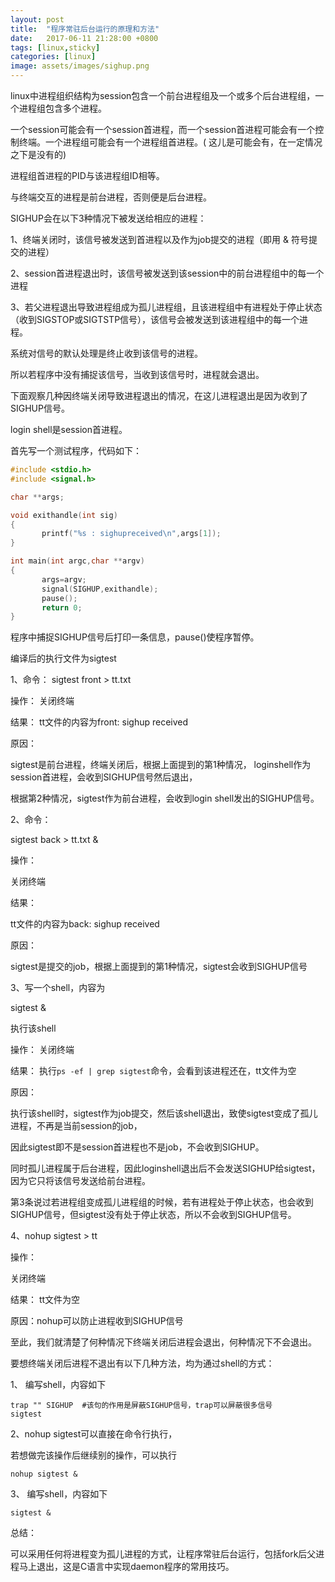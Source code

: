 ```yaml
---
layout: post
title:  "程序常驻后台运行的原理和方法"
date:   2017-06-11 21:28:00 +0800
tags: [linux,sticky]
categories: [linux]
image: assets/images/sighup.png
---
```


linux中进程组织结构为session包含一个前台进程组及一个或多个后台进程组，一个进程组包含多个进程。

一个session可能会有一个session首进程，而一个session首进程可能会有一个控制终端。一个进程组可能会有一个进程组首进程。(
这儿是可能会有，在一定情况之下是没有的) 

进程组首进程的PID与该进程组ID相等。

与终端交互的进程是前台进程，否则便是后台进程。

SIGHUP会在以下3种情况下被发送给相应的进程：

1、终端关闭时，该信号被发送到首进程以及作为job提交的进程（即用 & 符号提交的进程）

2、session首进程退出时，该信号被发送到该session中的前台进程组中的每一个进程

3、若父进程退出导致进程组成为孤儿进程组，且该进程组中有进程处于停止状态（收到SIGSTOP或SIGTSTP信号），该信号会被发送到该进程组中的每一个进程。

<!-- more -->

系统对信号的默认处理是终止收到该信号的进程。

所以若程序中没有捕捉该信号，当收到该信号时，进程就会退出。

下面观察几种因终端关闭导致进程退出的情况，在这儿进程退出是因为收到了SIGHUP信号。

login shell是session首进程。

首先写一个测试程序，代码如下：

```c
#include <stdio.h>
#include <signal.h>

char **args;

void exithandle(int sig)
{
       printf("%s : sighupreceived\n",args[1]);
}

int main(int argc,char **argv)
{
       args=argv;
       signal(SIGHUP,exithandle);
       pause();
       return 0;
}
```

程序中捕捉SIGHUP信号后打印一条信息，pause()使程序暂停。

编译后的执行文件为sigtest

1、命令： sigtest front > tt.txt

操作： 关闭终端

结果： tt文件的内容为front: sighup received

原因：

sigtest是前台进程，终端关闭后，根据上面提到的第1种情况， loginshell作为session首进程，会收到SIGHUP信号然后退出，

根据第2种情况，sigtest作为前台进程，会收到login shell发出的SIGHUP信号。

2、命令：

sigtest back > tt.txt &

操作：

关闭终端

结果：

tt文件的内容为back: sighup received

原因：

sigtest是提交的job，根据上面提到的第1种情况，sigtest会收到SIGHUP信号

3、写一个shell，内容为

sigtest &

执行该shell

操作： 关闭终端

结果： 执行`ps -ef | grep sigtest`命令，会看到该进程还在，tt文件为空

原因：

执行该shell时，sigtest作为job提交，然后该shell退出，致使sigtest变成了孤儿进程，不再是当前session的job，

因此sigtest即不是session首进程也不是job，不会收到SIGHUP。

同时孤儿进程属于后台进程，因此loginshell退出后不会发送SIGHUP给sigtest，因为它只将该信号发送给前台进程。

第3条说过若进程组变成孤儿进程组的时候，若有进程处于停止状态，也会收到SIGHUP信号，但sigtest没有处于停止状态，所以不会收到SIGHUP信号。

4、nohup sigtest > tt

操作：

关闭终端

结果： tt文件为空

原因：nohup可以防止进程收到SIGHUP信号

至此，我们就清楚了何种情况下终端关闭后进程会退出，何种情况下不会退出。

要想终端关闭后进程不退出有以下几种方法，均为通过shell的方式：

1、 编写shell，内容如下

```shell
trap "" SIGHUP  #该句的作用是屏蔽SIGHUP信号，trap可以屏蔽很多信号
sigtest
```

2、nohup sigtest可以直接在命令行执行，

若想做完该操作后继续别的操作，可以执行

```shell
nohup sigtest &
```

3、 编写shell，内容如下

```shell
sigtest &
```

总结：

可以采用任何将进程变为孤儿进程的方式，让程序常驻后台运行，包括fork后父进程马上退出，这是C语言中实现daemon程序的常用技巧。
